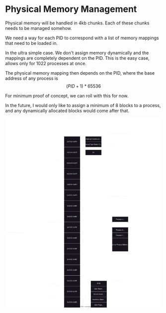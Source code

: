 # Physical Memory Management

Physical memory will be handled in 4kb chunks. Each of these chunks needs to
be managed somehow.

We need a way for each PID to correspond with a list of memory mappings that
need to be loaded in.

In the ultra simple case. We don't assign memory dynamically and the mappings
are completely dependent on the PID. This is the easy case, allows only for
1022 processes at once.

The physical memory mapping then depends on the PID, where the base address of
any process is $$ (PID + 1) * 65536 $$

For minimum proof of concept, we can roll with this for now.

In the future, I would only like to assign a minimum of 8 blocks to a process,
and any dynamically allocated blocks would come after that.

![Process_Layout.drawio.svg](Process_Layout.drawio.svg)